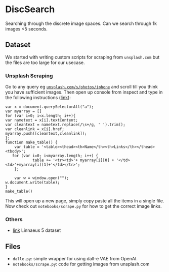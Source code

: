 # DiscSearch

Searching through the discrete image spaces. Can we search through 1k images &lt;5 seconds.

## Dataset

We started with writing custom scripts for scraping from `unsplash.com` but the files are too large for our usecase. 

### Unsplash Scraping

Go to any query eg [`unsplash.com/s/photos/iphone`](https://unsplash.com/s/photos/iphone) and scroll till you think you have sufficient images. Then open up console from inspect and type in the following instructions ([link](https://towardsdatascience.com/quickly-extract-all-links-from-a-web-page-using-javascript-and-the-browser-console-49bb6f48127b)):
```
var x = document.querySelectorAll("a");
var myarray = []
for (var i=0; i<x.length; i++){
var nametext = x[i].textContent;
var cleantext = nametext.replace(/\s+/g, ' ').trim();
var cleanlink = x[i].href;
myarray.push([cleantext,cleanlink]);
};
function make_table() {
    var table = '<table><thead><th>Name</th><th>Links</th></thead><tbody>';
   for (var i=0; i<myarray.length; i++) {
            table += '<tr><td>'+ myarray[i][0] + '</td><td>'+myarray[i][1]+'</td></tr>';
    };
 
    var w = window.open("");
w.document.write(table); 
}
make_table()
```

This will open up a new page, simply copy paste all the items in a single file. Now check out `notebooks/scrape.py` for how to get the correct image links.

### Others

- [link](http://chaladze.com/l5/) Linnaeus 5 dataset

## Files

- `dalle.py`: simple wrapper for using dall-e VAE from OpenAI.
- `notebooks/scrape.py`: code for getting images from unsplash.com
